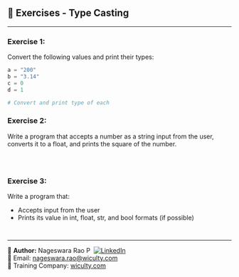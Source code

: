 ## 🧪 Exercises - Type Casting

---

### Exercise 1:
Convert the following values and print their types:
```python
a = "200"
b = "3.14"
c = 0
d = 1

# Convert and print type of each
```

### Exercise 2:
Write a program that accepts a number as a string input from the user, converts it to a float, and prints the square of the number.

```python




```

### Exercise 3:
Write a program that:
- Accepts input from the user
- Prints its value in int, float, str, and bool formats (if possible)

```python



```

---

👤 **Author:** Nageswara Rao P &nbsp;[![LinkedIn](https://img.shields.io/badge/LinkedIn-%230077B5.svg?style=flat-square&logo=linkedin&logoColor=white)](https://www.linkedin.com/in/nageshvkn)  
📧 Email: [nageswara.rao@wiculty.com](mailto:nageswara.rao@wiculty.com)  
🏢 Training Company: [wiculty.com](https://wiculty.com)
